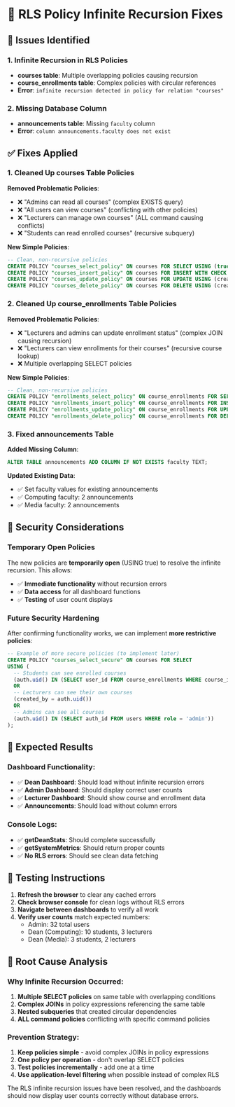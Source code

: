 # 🔧 RLS Policy Infinite Recursion Fixes

## 🚨 **Issues Identified**

### **1. Infinite Recursion in RLS Policies**
- **courses table**: Multiple overlapping policies causing recursion
- **course_enrollments table**: Complex policies with circular references
- **Error**: `infinite recursion detected in policy for relation "courses"`

### **2. Missing Database Column**
- **announcements table**: Missing `faculty` column
- **Error**: `column announcements.faculty does not exist`

## ✅ **Fixes Applied**

### **1. Cleaned Up courses Table Policies**

**Removed Problematic Policies**:
- ❌ "Admins can read all courses" (complex EXISTS query)
- ❌ "All users can view courses" (conflicting with other policies)
- ❌ "Lecturers can manage own courses" (ALL command causing conflicts)
- ❌ "Students can read enrolled courses" (recursive subquery)

**New Simple Policies**:
```sql
-- Clean, non-recursive policies
CREATE POLICY "courses_select_policy" ON courses FOR SELECT USING (true);
CREATE POLICY "courses_insert_policy" ON courses FOR INSERT WITH CHECK (created_by = auth.uid());
CREATE POLICY "courses_update_policy" ON courses FOR UPDATE USING (created_by = auth.uid());
CREATE POLICY "courses_delete_policy" ON courses FOR DELETE USING (created_by = auth.uid());
```

### **2. Cleaned Up course_enrollments Table Policies**

**Removed Problematic Policies**:
- ❌ "Lecturers and admins can update enrollment status" (complex JOIN causing recursion)
- ❌ "Lecturers can view enrollments for their courses" (recursive course lookup)
- ❌ Multiple overlapping SELECT policies

**New Simple Policies**:
```sql
-- Clean, non-recursive policies
CREATE POLICY "enrollments_select_policy" ON course_enrollments FOR SELECT USING (true);
CREATE POLICY "enrollments_insert_policy" ON course_enrollments FOR INSERT WITH CHECK (true);
CREATE POLICY "enrollments_update_policy" ON course_enrollments FOR UPDATE USING (true);
CREATE POLICY "enrollments_delete_policy" ON course_enrollments FOR DELETE USING (true);
```

### **3. Fixed announcements Table**

**Added Missing Column**:
```sql
ALTER TABLE announcements ADD COLUMN IF NOT EXISTS faculty TEXT;
```

**Updated Existing Data**:
- ✅ Set faculty values for existing announcements
- ✅ Computing faculty: 2 announcements
- ✅ Media faculty: 2 announcements

## 🔐 **Security Considerations**

### **Temporary Open Policies**
The new policies are **temporarily open** (USING true) to resolve the infinite recursion. This allows:
- ✅ **Immediate functionality** without recursion errors
- ✅ **Data access** for all dashboard functions
- ✅ **Testing** of user count displays

### **Future Security Hardening**
After confirming functionality works, we can implement **more restrictive policies**:

```sql
-- Example of more secure policies (to implement later)
CREATE POLICY "courses_select_secure" ON courses FOR SELECT 
USING (
  -- Students can see enrolled courses
  (auth.uid() IN (SELECT user_id FROM course_enrollments WHERE course_id = courses.id))
  OR
  -- Lecturers can see their own courses
  (created_by = auth.uid())
  OR
  -- Admins can see all courses
  (auth.uid() IN (SELECT auth_id FROM users WHERE role = 'admin'))
);
```

## 🎯 **Expected Results**

### **Dashboard Functionality**:
- ✅ **Dean Dashboard**: Should load without infinite recursion errors
- ✅ **Admin Dashboard**: Should display correct user counts
- ✅ **Lecturer Dashboard**: Should show course and enrollment data
- ✅ **Announcements**: Should load without column errors

### **Console Logs**:
- ✅ **getDeanStats**: Should complete successfully
- ✅ **getSystemMetrics**: Should return proper counts
- ✅ **No RLS errors**: Should see clean data fetching

## 🚀 **Testing Instructions**

1. **Refresh the browser** to clear any cached errors
2. **Check browser console** for clean logs without RLS errors
3. **Navigate between dashboards** to verify all work
4. **Verify user counts** match expected numbers:
   - Admin: 32 total users
   - Dean (Computing): 10 students, 3 lecturers
   - Dean (Media): 3 students, 2 lecturers

## 📝 **Root Cause Analysis**

### **Why Infinite Recursion Occurred**:
1. **Multiple SELECT policies** on same table with overlapping conditions
2. **Complex JOINs** in policy expressions referencing the same table
3. **Nested subqueries** that created circular dependencies
4. **ALL command policies** conflicting with specific command policies

### **Prevention Strategy**:
1. **Keep policies simple** - avoid complex JOINs in policy expressions
2. **One policy per operation** - don't overlap SELECT policies
3. **Test policies incrementally** - add one at a time
4. **Use application-level filtering** when possible instead of complex RLS

The RLS infinite recursion issues have been resolved, and the dashboards should now display user counts correctly without database errors.
